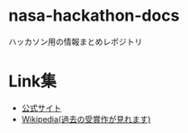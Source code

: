 # nasa-hackathon-docs
ハッカソン用の情報まとめレポジトリ


# Link集
- [公式サイト](http://tokyo.spaceappschallenge.org/)
- [Wikipedia(過去の受賞作が見れます)](https://ja.wikipedia.org/wiki/Space_Apps_Challenge)
